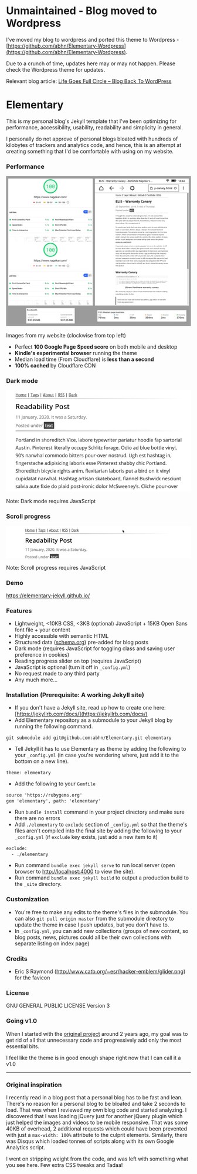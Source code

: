  # Unmaintained - Blog moved to Wordpress
I've moved my blog to wordpress and ported this theme to Wordpress - [https://github.com/abhn/Elementary-Wordpress](https://github.com/abhn/Elementary-Wordpress).

Due to a crunch of time, updates here may or may not happen. Please check the Wordpress theme for updates.

Relevant blog article: [Life Goes Full Circle – Blog Back To WordPress](https://www.nagekar.com/2021/01/life-goes-full-circle-blog-back-to-wordpress.html)


# Elementary
This is my personal blog's Jekyll template that I've been optimizing for performance, accessibility, usability, readability and simplicity in general. 

I personally do not approve of personal blogs bloated with hundreds of kilobytes of trackers and analytics code, and hence, this is an attempt at creating something that I'd be comfortable with using on my website.

### Performance
![](./tmp/perf-2.jpg)

Images from my website (clockwise from top left)

- Perfect **100 Google Page Speed score** on both mobile and desktop
- **Kindle's experimental browser** running the theme
- Median load time (From Cloudflare) is **less than a second**
- **100% cached** by Cloudflare CDN

### Dark mode
![](./tmp/dark-mode.gif)

Note: Dark mode requires JavaScript

### Scroll progress
![](./tmp/scroll-progress.gif)

Note: Scroll progress requires JavaScript

### Demo
<a href="https://elementary-jekyll.github.io/">https://elementary-jekyll.github.io/</a>

### Features
- Lightweight, <10KB CSS, <3KB (optional) JavaScript + 15KB Open Sans font file + your content
- Highly accessible with semantic HTML
- Structured data ([schema.org](https://schema.org)) pre-added for blog posts
- Dark mode (requires JavaScript for toggling class and saving user preference in cookies)
- Reading progress slider on top (requires JavaScript)
- JavaScript is optional (turn it off in `_config.yml`)
- No request made to any third party
- Any much more...

### Installation (Prerequisite: A working Jekyll site)
- If you don't have a Jekyll site, read up how to create one here: [https://jekyllrb.com/docs/](https://jekyllrb.com/docs/)
- Add Elementary repository as a submodule to your Jekyll blog by running the following command.
```
git submodule add git@github.com:abhn/Elementary.git elementary
```
- Tell Jekyll it has to use Elementary as theme by adding the following to your `_config.yml` (in case you're wondering where, just add it to the bottom on a new line). 
```
theme: elementary
```
- Add the following to your `Gemfile`
```
source 'https://rubygems.org'
gem 'elementary', path: 'elementary'
```
- Run `bundle install` command in your project directory and make sure there are no errors
- Add `./elementary` to `exclude` section of `_config.yml` so that the theme's files aren't compiled into the final site by adding the following to your `_config.yml` (if `exclude` key exists, just add a new item to it)
```
exclude:
  - ./elementary
```
- Run command `bundle exec jekyll serve` to run local server (open browser to [http://localhost:4000](http://localhost:4000) to view the site).
- Run command `bundle exec jekyll build` to output a production build to the `_site` directory.

### Customization
- You're free to make any edits to the theme's files in the submodule. You can also `git pull origin master` from the submodule directory to update the theme in case I push updates, but you don't have to.
- In `_config.yml`, you can add new collections (groups of new content, so blog posts, news, pictures could all be their own collections with separate listing on index page)

### Credits
- Eric S Raymond (http://www.catb.org/~esr/hacker-emblem/glider.png) for the favicon

### License
GNU GENERAL PUBLIC LICENSE Version 3

### Going v1.0
When I started with the [original project](https://github.com/abhn/Elementary/releases/tag/v0.1) around 2 years ago, my goal was to get rid of all that unnecessary code and progressively add only the most essential bits. 

I feel like the theme is in good enough shape right now that I can call it a v1.0

-----

### Original inspiration

I recently read in a blog post that a personal blog has to be fast and lean. There's no reason for a personal blog to be bloated and take 2 seconds to load. That was when I reviewed my own blog code and started analyzing. I discovered that I was loading jQuery just for another jQuery plugin which just helped the images and videos to be mobile responsive. That was some 40KB of overhead, 2 additional requests which could have been prevented with just a `max-width: 100%` attribute to the culprit elements. Similarly, there was Disqus which loaded tonnes of scripts along with its own Google Analytics script. 

I went on stripping weight from the code, and was left with something what you see here. Few extra CSS tweaks and Tadaa!
